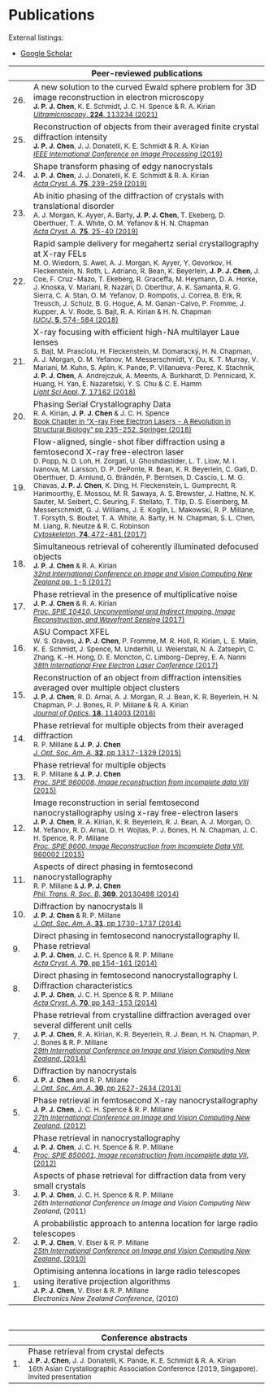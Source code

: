 # Publications

External listings:
* [Google Scholar](https://scholar.google.com/citations?user=vOtj23kAAAAJ&hl=en)



| |  Peer-reviewed publications  | 
|-|-|
|26. |  A new solution to the curved Ewald sphere problem for 3D image reconstruction in electron microscopy <br> <sub> **J. P. J. Chen**, K. E. Schmidt, J. C. H. Spence & R. A. Kirian </sub> <br> <sub> [_Ultramicroscopy_, **224**, 113234 (2021)](https://doi.org/10.1016/j.ultramic.2021.113234) </sub>| 
|25. |  Reconstruction of objects from their averaged finite crystal diffraction intensity <br> <sub> **J. P. J. Chen**, J. J. Donatelli, K. E. Schmidt & R. A. Kirian </sub> <br> <sub> [_IEEE International Conference on Image Processing_ (2019)](https://doi.org/10.1109/icip.2019.8804468) </sub> |
|24. |  Shape transform phasing of edgy nanocrystals <br> <sub> **J. P. J. Chen**, J. J. Donatelli, K. E. Schmidt & R. A. Kirian </sub> <br> <sub> [_Acta Cryst. A_, **75**, 239-259 (2019)](https://doi.org/10.1107/S205327331900113X) </sub> |
|23. |  Ab initio phasing of the diffraction of crystals with translational disorder <br> <sub> A. J. Morgan, K. Ayyer, A. Barty, **J. P. J. Chen**, T. Ekeberg, D. Oberthuer, T. A. White, O. M. Yefanov & H. N. Chapman </sub> <br> <sub> [_Acta Cryst. A_, **75**, 25-40 (2019)](https://doi.org/10.1107/S2053273318015395) </sub> |
|22. |  Rapid sample delivery for megahertz serial crystallography at X-ray FELs <br> <sub> M. O. Wiedorn, S. Awel, A. J. Morgan, K. Ayyer, Y. Gevorkov, H. Fleckenstein, N. Roth, L. Adriano, R. Bean, K. Beyerlein, **J. P. J. Chen**, J. Coe, F. Cruz-Mazo, T. Ekeberg, R. Graceffa, M. Heymann, D. A. Horke, J. Knoska, V. Mariani, R. Nazari, D. Oberthur, A. K. Samanta, R. G. Sierra, C. A. Stan, O. M. Yefanov, D. Rompotis, J. Correa, B. Erk, R. Treusch, J. Schulz, B. G. Hogue, A. M. Ganan-Calvo, P. Fromme, J. Kupper, A. V. Rode, S. Bajt, R. A. Kirian & H. N. Chapman </sub> <br> <sub> [_IUCrJ_, **5**, 574-584 (2018)](https://doi.org/10.1107/S2052252518008369) </sub> |
|21. |  X-ray focusing with efficient high-NA multilayer Laue lenses <br> <sub> S. Bajt, M. Prasciolu, H. Fleckenstein, M. Domaracký, H. N. Chapman, A. J. Morgan, O. M. Yefanov, M. Messerschmidt, Y. Du, K. T. Murray, V. Mariani, M. Kuhn, S. Aplin, K. Pande, P. Villanueva-Perez, K. Stachnik, **J. P. J. Chen**, A. Andrejczuk, A. Meents, A. Burkhardt, D. Pennicard, X. Huang, H. Yan, E. Nazaretski, Y. S. Chu & C. E. Hamm </sub> <br> <sub> [_Light Sci Appl_, **7**, 17162 (2018)](https://doi.org/10.1038/lsa.2017.162) </sub>|
|20. |  Phasing Serial Crystallography Data <br> <sub> R. A. Kirian, **J. P. J. Chen** & J. C. H. Spence </sub> <br> <sub> [Book Chapter in “X-ray Free Electron Lasers - A Revolution in Structural Biology” pp 235-252. Springer (2018)](https://link.springer.com/chapter/10.1007/978-3-030-00551-1_8) </sub> |
|19. | Flow-aligned, single-shot fiber diffraction using a femtosecond X-ray free-electron laser  <br> <sub> D. Popp, N. D. Loh, H. Zorgati, U. Ghoshdastider, L. T. Liow, M. I. Ivanova, M. Larsson, D. P. DePonte, R. Bean, K. R. Beyerlein, C. Gati, D. Oberthuer, D. Arnlund, G. Brändén, P. Berntsen, D. Cascio, L. M. G. Chavas, **J. P. J. Chen**, K. Ding, H. Fleckenstein, L. Gumprecht, R. Harimoorthy, E. Mossou, M. R. Sawaya, A. S. Brewster, J. Hattne, N. K. Sauter, M. Seibert, C. Seuring, F. Stellato, T. Tilp, D. S. Eisenberg, M. Messerschmidt, G. J. Williams, J. E. Koglin, L. Makowski, R. P. Millane, T. Forsyth, S. Boutet, T. A. White, A. Barty, H. N. Chapman, S. L. Chen, M. Liang, R. Neutze & R. C. Robinson </sub> <br> <sub> [_Cytoskeleton_, **74**, 472-481 (2017)](https://doi.org/10.1002/cm.21378) </sub>|
|18. | Simultaneous retrieval of coherently illuminated defocused objects  <br> <sub> **J. P. J. Chen** & R. A. Kirian </sub> <br> <sub> [_32nd International Conference on Image and Vision Computing New Zealand_ pp. 1-5 (2017)](https://doi.org/10.1109/ivcnz.2017.8402481) </sub>|
|17. | Phase retrieval in the presence of multiplicative noise  <br> <sub> **J. P. J. Chen** & R. A. Kirian </sub> <br> <sub> [_Proc. SPIE 10410, Unconventional and Indirect Imaging, Image Reconstruction, and Wavefront Sensing_ (2017)](https://doi.org/10.1117/12.2275182) </sub>|
|16. | ASU Compact XFEL <br> <sub> W. S. Graves, **J. P. J. Chen**, P. Fromme, M. R. Holl, R. Kirian, L. E. Malin, K. E. Schmidt, J. Spence, M. Underhill, U. Weierstall, N. A. Zatsepin, C. Zhang, K.-H. Hong, D. E. Moncton, C. Limborg-Deprey, E. A. Nanni </sub> <br> <sub> [_38th International Free Electron Laser Conference_ (2017)](https://doi.org/10.18429/JACOW-FEL2017-TUB03) </sub>|
|15. | Reconstruction of an object from diffraction intensities averaged over multiple object clusters  <br> <sub> **J. P. J. Chen**, R. D. Arnal, A. J. Morgan, R. J. Bean, K. R. Beyerlein, H. N. Chapman, P. J. Bones, R. P. Millane & R. A. Kirian  </sub> <br> <sub> [_Journal of Optics_, **18**, 114003 (2016)](https://doi.org/10.1088/2040-8978/18/11/114003) </sub>|
|14. | Phase retrieval for multiple objects from their averaged diffraction <br> <sub> R. P. Millane & **J. P. J. Chen** </sub> <br> <sub> [_J. Opt. Soc. Am. A_, **32**, pp 1317-1329 (2015)](https://doi.org/10.1364/josaa.32.001317) </sub>|
|13. | Phase retrieval for multiple objects <br> <sub> R. P. Millane & **J. P. J. Chen** </sub> <br> <sub> [_Proc. SPIE 960008, Image reconstruction from incomplete data VIII_ (2015)](https://doi.org/10.1117/12.2187631) </sub>|
|12. | Image reconstruction in serial femtosecond nanocrystallography using x-ray free-electron lasers <br> <sub> **J. P. J. Chen**, R. A. Kirian, K. R. Beyerlein, R. J. Bean, A. J. Morgan, O. M. Yefanov, R. D. Arnal, D. H. Wojtas, P. J. Bones, H. N. Chapman, J. C. H. Spence, R. P. Millane </sub> <br> <sub> [_Proc. SPIE 9600, Image Reconstruction from Incomplete Data VIII_, 960002 (2015)](https://doi.org/10.1117/12.2187610) </sub>|
|11. | Aspects of direct phasing in femtosecond nanocrystallography <br> <sub> R. P. Millane & **J. P. J. Chen** </sub> <br> <sub> [_Phil. Trans. R. Soc. B_, **369**, 20130498 (2014)](https://doi.org/10.1098/rstb.2013.0498) </sub>|
|10. | Diffraction by nanocrystals II <br> <sub>  **J. P. J. Chen** & R. P. Millane </sub> <br> <sub> [_J. Opt. Soc. Am. A_, **31**, pp 1730-1737 (2014)](https://doi.org/10.1364/josaa.31.001730) </sub>|
|9. | Direct phasing in femtosecond nanocrystallography II. Phase retrieval <br> <sub>  **J. P. J. Chen**, J. C. H. Spence & R. P. Millane </sub> <br> <sub> [_Acta Cryst. A_, **70**, pp 154-161 (2014)](https://doi.org/10.1107/s2053273313032725) </sub>|
|8. | Direct phasing in femtosecond nanocrystallography I. Diffraction characteristics <br> <sub>  **J. P. J. Chen**, J. C. H. Spence & R. P. Millane </sub> <br> <sub> [_Acta Cryst. A_, **70**, pp 143-153 (2014)](https://doi.org/10.1107/s2053273313032038) </sub>|
|7. | Phase retrieval from crystalline diffraction averaged over several different unit cells <br> <sub>  **J. P. J. Chen**, R. A. Kirian, K. R. Beyerlein, R. J. Bean, H. N. Chapman, P. J. Bones & R. P. Millane </sub> <br> <sub> [_29th International Conference on Image and Vision Computing New Zealand_, (2014)](https://doi.org/10.1145/2683405.2683456) </sub>|
|6. | Diffraction by nanocrystals <br> <sub> **J. P. J. Chen** and R. P. Millane </sub> <br> <sub> [_J. Opt. Soc. Am. A_, **30**, pp 2627-2634 (2013)](https://doi.org/10.1364/josaa.30.002627) </sub>|
|5. | Phase retrieval in femtosecond X-ray nanocrystallography <br> <sub>  **J. P. J. Chen**, J. C. H. Spence & R. P. Millane </sub> <br> <sub> [_27th International Conference on Image and Vision Computing New Zealand_, (2012)](https://doi.org/10.1145/2425836.2425847) </sub>|
|4. | Phase retrieval in nanocrystallography <br> <sub>  **J. P. J. Chen**, J. C. H. Spence & R. P. Millane </sub> <br> <sub> [_Proc. SPIE 850001, Image reconstruction from incomplete data VII_, (2012)](https://doi.org/10.1117/12.930930) </sub>|
|3. | Aspects of phase retrieval for diffraction data from very small crystals <br> <sub>  **J. P. J. Chen**, J. C. H. Spence & R. P. Millane </sub> <br> <sub> _26th International Conference on Image and Vision Computing New Zealand_, (2011) </sub>|
|2. | A probabilistic approach to antenna location for large radio telescopes <br> <sub>  **J. P. J. Chen**, V. Elser & R. P. Millane </sub> <br> <sub> [_25th International Conference on Image and Vision Computing New Zealand_, (2010)](https://doi.org/10.1109/ivcnz.2010.6148830) </sub>|
|1. | Optimising antenna locations in large radio telescopes using iterative projection algorithms <br> <sub>  **J. P. J. Chen**, V. Elser & R. P. Millane </sub> <br> <sub> _Electronics New Zealand Conference_, (2010) </sub>|



<br>


| |  Conference abstracts  | 
|-|-|
|1. |  Phase retrieval from crystal defects <br> <sub> **J. P. J. Chen**, J. J. Donatelli, K. Pande, K. E. Schmidt & R. A. Kirian </sub> <br> <sub> 16th Asian Crystallographic Association Conference (2019, Singapore). Invited presentation </sub> |



